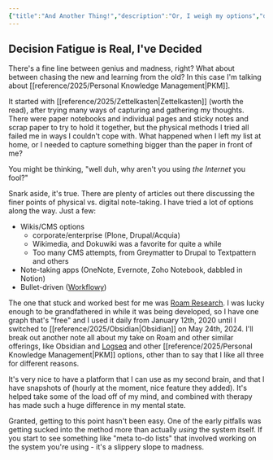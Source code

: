 ```yaml
---
{"title":"And Another Thing!","description":"Or, I weigh my options","date":"2022-02-27","tags":["perspective","alternatives","writing","note-taking","platform"],"dg-publish":true,"created":"2022-02-27T11:38:42","updated":"2025-08-09T22:39:44-04:00","permalink":"/output/write/2022/and-another-thing/","dgPassFrontmatter":true,"noteIcon":"3"}
---
```



## Decision Fatigue is Real, I've Decided

There's a fine line between genius and madness, right? What about between chasing the new and learning from the old? In this case I'm talking about [[reference/2025/Personal Knowledge Management\|PKM]].

It started with [[reference/2025/Zettelkasten\|Zettelkasten]] (worth the read), after trying many ways of capturing and gathering my thoughts. There were paper notebooks and individual pages and sticky notes and scrap paper to try to hold it together, but the physical methods I tried all failed me in ways I couldn't cope with. What happened when I left my list at home, or I needed to capture something bigger than the paper in front of me?

You might be thinking, "well duh, why aren't you using _the Internet_ you fool?"

Snark aside, it's true. There are plenty of articles out there discussing the finer points of physical vs. digital note-taking. I have tried a lot of options along the way. Just a few:

- Wikis/CMS options
  - corporate/enterprise (Plone, Drupal/Acquia)
  - Wikimedia, and Dokuwiki was a favorite for quite a while
  - Too many CMS attempts, from Greymatter to Drupal to Textpattern and others
- Note-taking apps (OneNote, Evernote, Zoho Notebook, dabbled in Notion)
- Bullet-driven ([Workflowy](https://workflowy.com/))

The one that stuck and worked best for me was [Roam Research](https://roamresearch.com/). I was lucky enough to be grandfathered in while it was being developed, so I have one graph that's "free" and I used it daily from January 12th, 2020 until I switched to [[reference/2025/Obsidian\|Obsidian]] on May 24th, 2024. I'll break out another note all about my take on Roam and other similar offerings, like Obsidian and [Logseq](https://logseq.com/) and other [[reference/2025/Personal Knowledge Management\|PKM]] options, other than to say that I like all three for different reasons.

It's very nice to have a platform that I can use as my second brain, and that I have snapshots of (hourly at the moment, nice feature they added). It's helped take some of the load off of my mind, and combined with therapy has made such a huge difference in my mental state.

Granted, getting to this point hasn't been easy. One of the early pitfalls was getting sucked into the method more than actually _using_ the system itself. If you start to see something like "meta to-do lists" that involved working on the system you're using - it's a slippery slope to madness.
